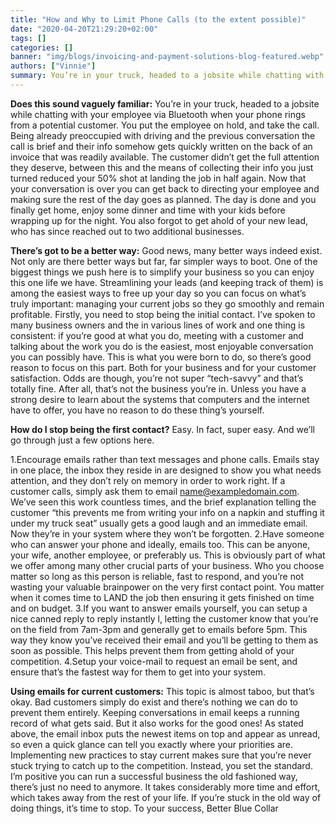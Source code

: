 ```yaml
---
title: "How and Why to Limit Phone Calls (to the extent possible)"
date: "2020-04-20T21:29:20+02:00"
tags: []
categories: []
banner: "img/blogs/invoicing-and-payment-solutions-blog-featured.webp"
authors: ["Vinnie"]
summary: You’re in your truck, headed to a jobsite while chatting with your employee via Bluetooth when your phone rings from a potential customer. You put the employee on hold, and take the call.
---
```


**Does this sound vaguely familiar:**
You’re in your truck, headed to a jobsite while chatting with your employee via Bluetooth when your phone rings from a potential customer. You put the employee on hold, and take the call. Being already preoccupied with driving and the previous conversation the call is brief and their info somehow gets quickly written on the back of an invoice that was readily available. The customer didn’t get the full attention they deserve, between this and the means of collecting their info you just turned reduced your 50% shot at landing the job in half again.
Now that your conversation is over you can get back to directing your employee and making sure the rest of the day goes as planned. The day is done and you finally get home, enjoy some dinner and time with your kids before wrapping up for the night. You also forgot to get ahold of your new lead, who has since reached out to two additional businesses.

**There’s got to be a better way:**
Good news, many better ways indeed exist. Not only are there better ways but far, far simpler ways to boot. One of the biggest things we push here is to simplify your business so you can enjoy this one life we have. Streamlining your leads (and keeping track of them) is among the easiest ways to free up your day so you can focus on what’s truly important: managing your current jobs so they go smoothly and remain profitable.
Firstly, you need to stop being the initial contact. I’ve spoken to many business owners and the in various lines of work and one thing is consistent: if you’re good at what you do, meeting with a customer and talking about the work you do is the easiest, most enjoyable conversation you can possibly have. This is what you were born to do, so there’s good reason to focus on this part. Both for your business and for your customer satisfaction.
Odds are though, you’re not super “tech-savvy” and that’s totally fine. After all, that’s not the business you’re in. Unless you have a strong desire to learn about the systems that computers and the internet have to offer, you have no reason to do these thing’s yourself.

**How do I stop being the first contact?**
Easy. In fact, super easy. And we’ll go through just a few options here.

1.Encourage emails rather than text messages and phone calls. Emails stay in one place, the inbox they reside in are designed to show you what needs attention, and they don’t rely on memory in order to work right. If a customer calls, simply ask them to email name@exampledomain.com. We’ve seen this work countless times, and the brief explanation telling the customer “this prevents me from writing your info on a napkin and stuffing it under my truck seat” usually gets a good laugh and an immediate email. Now they’re in your system where they won’t be forgotten.
2.Have someone who can answer your phone and ideally, emails too. This can be anyone, your wife, another employee, or preferably us. This is obviously part of what we offer among many other crucial parts of your business. Who you choose matter so long as this person is reliable, fast to respond, and you’re not wasting your valuable brainpower on the very first contact point. You matter when it comes time to LAND the job then ensuring it gets finished on time and on budget.
3.If you want to answer emails yourself, you can setup a nice canned reply to reply instantly l, letting the customer know that you’re on the field from 7am-3pm and generally get to emails before 5pm. This way they know you’ve received their email and you’ll be getting to them as soon as possible. This helps prevent them from getting ahold of your competition.
4.Setup your voice-mail to request an email be sent, and ensure that’s the fastest way for them to get into your system.

**Using emails for current customers:**
This topic is almost taboo, but that’s okay. Bad customers simply do exist and there’s nothing we can do to prevent them entirely. Keeping conversations in email keeps a running record of what gets said. But it also works for the good ones! As stated above, the email inbox puts the newest items on top and appear as unread, so even a quick glance can tell you exactly where your priorities are.
Implementing new practices to stay current makes sure that you’re never stuck trying to catch up to the competition. Instead, you set the standard. I’m positive you can run a successful business the old fashioned way, there’s just no need to anymore. It takes considerably more time and effort, which takes away from the rest of your life. If you’re stuck in the old way of doing things, it’s time to stop.
To your success, Better Blue Collar
